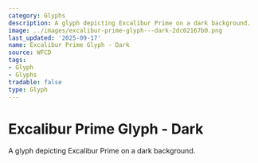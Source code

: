 ```yaml
---
category: Glyphs
description: A glyph depicting Excalibur Prime on a dark background.
image: ../images/excalibur-prime-glyph---dark-2dc02167b0.png
last_updated: '2025-09-17'
name: Excalibur Prime Glyph - Dark
source: WFCD
tags:
- Glyph
- Glyphs
tradable: false
type: Glyph
---
```


# Excalibur Prime Glyph - Dark

A glyph depicting Excalibur Prime on a dark background.

